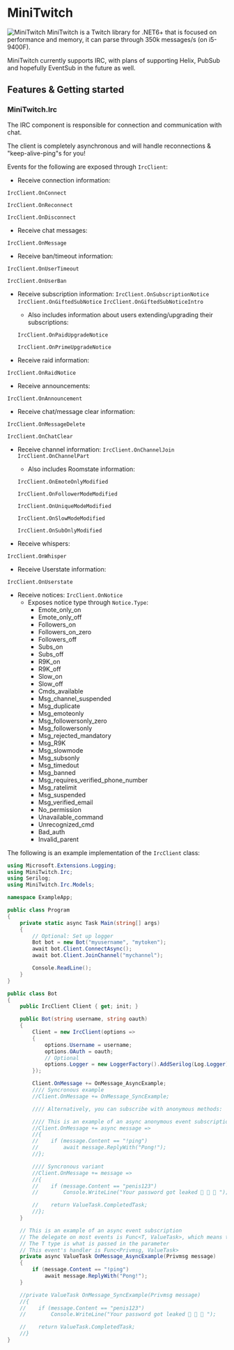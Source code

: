 # MiniTwitch

<img src="https://media.occluder.space/f/banner.png" alt="MiniTwitch" />
MiniTwitch is a Twitch library for .NET6+ that is focused on performance and memory, it can parse through 350k messages/s (on i5-9400F). 

MiniTwitch currently supports IRC, with plans of supporting Helix, PubSub and hopefully EventSub in the future as well.


## Features & Getting started

### MiniTwitch.Irc
The IRC component is responsible for connection and communication with chat.

The client is completely asynchronous and will handle reconnections & "keep-alive-ping"s for you!


Events for the following are exposed through `IrcClient`:
 - Receive connection information:
 
 `IrcClient.OnConnect`

 `IrcClient.OnReconnect`

 `IrcClient.OnDisconnect`
 - Receive chat messages:

 `IrcClient.OnMessage` 
 - Receive ban/timeout information:

 `IrcClient.OnUserTimeout`

 `IrcClient.OnUserBan`
 - Receive subscription information:
 `IrcClient.OnSubscriptionNotice`
 `IrcClient.OnGiftedSubNotice`
 `IrcClient.OnGiftedSubNoticeIntro`
	 - Also includes information about users extending/upgrading their subscriptions:


	 `IrcClient.OnPaidUpgradeNotice` 


	 `IrcClient.OnPrimeUpgradeNotice`
- Receive raid information:

`IrcClient.OnRaidNotice`
- Receive announcements:

`IrcClient.OnAnnouncement`
- Receive chat/message clear information:

`IrcClient.OnMessageDelete`

`IrcClient.OnChatClear`
- Receive channel information:
`IrcClient.OnChannelJoin`
`IrcClient.OnChannelPart`
	- Also includes Roomstate information:

	`IrcClient.OnEmoteOnlyModified`

	`IrcClient.OnFollowerModeModified`

	`IrcClient.OnUniqueModeModified`

	`IrcClient.OnSlowModeModified`

	`IrcClient.OnSubOnlyModified`
- Receive whispers:

`IrcClient.OnWhisper`
- Receive Userstate information:

`IrcClient.OnUserstate`
- Receive notices:
`IrcClient.OnNotice`
	- Exposes notice type through `Notice.Type`:
		- Emote_only_on
		- Emote_only_off 
		- Followers_on
		- Followers_on_zero
		- Followers_off
		- Subs_on
		- Subs_off
		- R9K_on
		- R9K_off
		- Slow_on
		- Slow_off
		- Cmds_available
		- Msg_channel_suspended
		- Msg_duplicate
		- Msg_emoteonly
		- Msg_followersonly_zero
		- Msg_followersonly
		- Msg_rejected_mandatory
		- Msg_R9K
		- Msg_slowmode
		- Msg_subsonly
		- Msg_timedout
		- Msg_banned
		- Msg_requires_verified_phone_number
		- Msg_ratelimit
		- Msg_suspended
		- Msg_verified_email
		- No_permission
		- Unavailable_command
		- Unrecognized_cmd
		- Bad_auth
		- Invalid_parent

The following is an example implementation of the `IrcClient` class:
```csharp
using Microsoft.Extensions.Logging;
using MiniTwitch.Irc;
using Serilog;
using MiniTwitch.Irc.Models;

namespace ExampleApp;

public class Program
{
    private static async Task Main(string[] args)
    {
        // Optional: Set up logger
        Bot bot = new Bot("myusername", "mytoken");
        await bot.Client.ConnectAsync();
        await bot.Client.JoinChannel("mychannel");

        Console.ReadLine();
    }
}

public class Bot
{
    public IrcClient Client { get; init; }

    public Bot(string username, string oauth)
    {
        Client = new IrcClient(options =>
        {
            options.Username = username;
            options.OAuth = oauth;
            // Optional
            options.Logger = new LoggerFactory().AddSerilog(Log.Logger).CreateLogger<Bot>();
        });

        Client.OnMessage += OnMessage_AsyncExample;
        //// Syncronous example
        //Client.OnMessage += OnMessage_SyncExample;

        //// Alternatively, you can subscribe with anonymous methods:

        //// This is an example of an async anonymous event subscription
        //Client.OnMessage += async message =>
        //{
        //    if (message.Content == "!ping")
        //        await message.ReplyWith("Pong!");
        //};

        //// Syncronous variant
        //Client.OnMessage += message =>
        //{
        //    if (message.Content == "penis123")
        //        Console.WriteLine("Your password got leaked 🚨 🚨 🚨 ");

        //    return ValueTask.CompletedTask;
        //};
    }

    // This is an example of an async event subscription
    // The delegate on most events is Func<T, ValueTask>, which means the method return type needs to be ValueTask
    // The T type is what is passed in the parameter
    // This event's handler is Func<Privmsg, ValueTask>
    private async ValueTask OnMessage_AsyncExample(Privmsg message)
    {
        if (message.Content == "!ping")
            await message.ReplyWith("Pong!");
    }

    //private ValueTask OnMessage_SyncExample(Privmsg message)
    //{
    //    if (message.Content == "penis123")
    //        Console.WriteLine("Your password got leaked 🚨 🚨 🚨 ");

    //    return ValueTask.CompletedTask;
    //}
}
```
